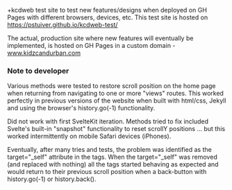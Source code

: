 +kcdweb test site to test new features/designs when deployed on GH Pages with different browsers, devices, etc.
This test site is hosted on https://pstuiver.github.io/kcdweb-test/

The actual, production site where new features will eventually be implemented, is hosted on GH Pages in a custom domain - www.kidzcandurban.com

### Note to developer

Various methods were tested to restore scroll position on the home page when returning from navigating to one or more "views" routes.
This worked perfectly in previous versions of the website when built with html/css, Jekyll and using the browser's history.go(-1) functionality.

Did not work with first SvelteKit iteration. Methods tried to fix included Svelte's built-in "snapshot" functionality to reset scrollY positions ... but this worked intermittently on mobile Safari devices (iPhones).

Eventually, after many tries and tests, the problem was identified as the target="_self" attribute in the <a> tags.
When the target="_self" was removed (and replaced with nothing) all the <a> tags started behaving as expected and would return to their previous scroll position when a back-button with history.go(-1) or history.back().
